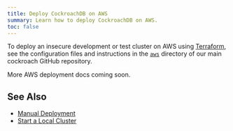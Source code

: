 ```yaml
---
title: Deploy CockroachDB on AWS
summary: Learn how to deploy CockroachDB on AWS.
toc: false
---
```


To deploy an insecure development or test cluster on AWS using [Terraform](https://www.terraform.io/), see the configuration files and instructions in the [`aws`](https://github.com/cockroachdb/cockroach/blob/master/cloud/aws) directory of our main cockroach GitHub repository.

More AWS deployment docs coming soon.

## See Also

- [Manual Deployment](manual-deployment.html)
- [Start a Local Cluster](start-a-local-cluster.html)
